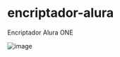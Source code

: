 # encriptador-alura
Encriptador Alura ONE

![image](https://user-images.githubusercontent.com/53976157/185660193-47c2ca91-5638-458a-9bd4-9d7f5b231b1e.png)
